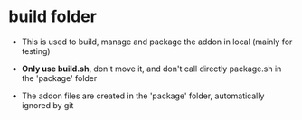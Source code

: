 # build folder

- This is used to build, manage and package the addon in local (mainly for testing)

- **Only use build.sh**, don't move it, and don't call directly package.sh in the 'package' folder

- The addon files are created in the 'package' folder, automatically ignored by git
